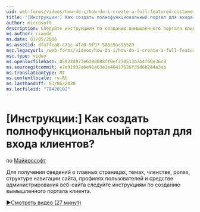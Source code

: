 ```yaml
---
uid: web-forms/videos/how-do-i/how-do-i-create-a-full-featured-customer-login-portal
title: '[Инструкции:] Как создать полнофункциональный портал для входа клиентов? | Документы Майкрософт'
author: microsoft
description: Следуйте инструкциям по созданию вымышленного портала клиента, чтобы узнать о главных страницах, темах, членстве, ролях, структуре навигации по сайту, профилях пользователей и...
ms.author: riande
ms.date: 01/05/2006
ms.assetid: dfaffea8-c71c-4fa0-9f97-585c9ac95529
msc.legacyurl: /web-forms/videos/how-do-i/how-do-i-create-a-full-featured-customer-login-portal
msc.type: video
ms.openlocfilehash: 05922d973e6390088ff0ef270513a7b4f60e36c0
ms.sourcegitcommit: e7e91932a6e91a63e2e46417626f39d6b244a3ab
ms.translationtype: MT
ms.contentlocale: ru-RU
ms.lasthandoff: 03/06/2020
ms.locfileid: "78420102"
---
```

# <a name="how-do-i-create-a-full-featured-customer-login-portal"></a>[Инструкции:] Как создать полнофункциональный портал для входа клиентов?

по [Майкрософт](https://github.com/microsoft)

Для получения сведений о главных страницах, темах, членстве, ролях, структуре навигации сайта, профилях пользователей и средстве администрирования веб-сайта следуйте инструкциям по созданию вымышленного портала клиента.

[&#9654;Смотреть видео (27 минут)](https://channel9.msdn.com/Blogs/ASP-NET-Site-Videos/how-do-i-create-a-full-featured-customer-login-portal)
